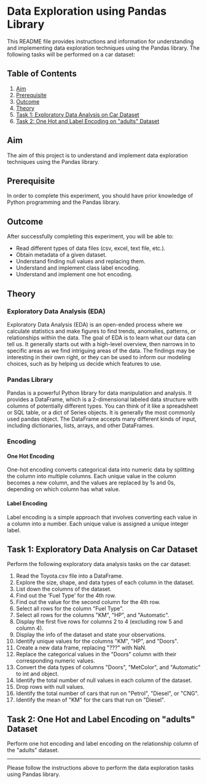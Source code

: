# Data Exploration using Pandas Library

This README file provides instructions and information for understanding and implementing data exploration techniques using the Pandas library. The following tasks will be performed on a car dataset:

## Table of Contents
1. [Aim](#aim)
2. [Prerequisite](#prerequisite)
3. [Outcome](#outcome)
4. [Theory](#theory)
5. [Task 1: Exploratory Data Analysis on Car Dataset](#task-1)
6. [Task 2: One Hot and Label Encoding on "adults" Dataset](#task-2)

<a name="aim"></a>
## Aim
The aim of this project is to understand and implement data exploration techniques using the Pandas library.

<a name="prerequisite"></a>
## Prerequisite
In order to complete this experiment, you should have prior knowledge of Python programming and the Pandas library.

<a name="outcome"></a>
## Outcome
After successfully completing this experiment, you will be able to:
- Read different types of data files (csv, excel, text file, etc.).
- Obtain metadata of a given dataset.
- Understand finding null values and replacing them.
- Understand and implement class label encoding.
- Understand and implement one hot encoding.

<a name="theory"></a>
## Theory
### Exploratory Data Analysis (EDA)
Exploratory Data Analysis (EDA) is an open-ended process where we calculate statistics and make figures to find trends, anomalies, patterns, or relationships within the data. The goal of EDA is to learn what our data can tell us. It generally starts out with a high-level overview, then narrows in to specific areas as we find intriguing areas of the data. The findings may be interesting in their own right, or they can be used to inform our modeling choices, such as by helping us decide which features to use.

### Pandas Library
Pandas is a powerful Python library for data manipulation and analysis. It provides a DataFrame, which is a 2-dimensional labeled data structure with columns of potentially different types. You can think of it like a spreadsheet or SQL table, or a dict of Series objects. It is generally the most commonly used pandas object. The DataFrame accepts many different kinds of input, including dictionaries, lists, arrays, and other DataFrames.

### Encoding
#### One Hot Encoding
One-hot encoding converts categorical data into numeric data by splitting the column into multiple columns. Each unique value in the column becomes a new column, and the values are replaced by 1s and 0s, depending on which column has what value.

#### Label Encoding
Label encoding is a simple approach that involves converting each value in a column into a number. Each unique value is assigned a unique integer label.

<a name="task-1"></a>
## Task 1: Exploratory Data Analysis on Car Dataset
Perform the following exploratory data analysis tasks on the car dataset:

1. Read the Toyota.csv file into a DataFrame.
2. Explore the size, shape, and data types of each column in the dataset.
3. List down the columns of the dataset.
4. Find out the 'Fuel Type' for the 4th row.
5. Find out the value for the second column for the 4th row.
6. Select all rows for the column "Fuel Type".
7. Select all rows for the columns "KM", "HP", and "Automatic".
8. Display the first five rows for columns 2 to 4 (excluding row 5 and column 4).
9. Display the info of the dataset and state your observations.
10. Identify unique values for the columns "KM", "HP", and "Doors".
11. Create a new data frame, replacing "???" with NaN.
12. Replace the categorical values in the "Doors" column with their corresponding numeric values.
13. Convert the data types of columns "Doors", "MetColor", and "Automatic" to int and object.
14. Identify the total number of null values in each column of the dataset.
15. Drop rows with null values.
16. Identify the total number of cars that run on "Petrol", "Diesel", or "CNG".
17. Identify the mean of "KM" for the cars that run on "Diesel".

<a name="task-2"></a>
## Task 2: One Hot and Label Encoding on "adults" Dataset
Perform one hot encoding and label encoding on the relationship column of the "adults" dataset.

---
Please follow the instructions above to perform the data exploration tasks using Pandas library.
